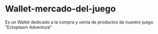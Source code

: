# Wallet-mercado-del-juego
Es un Wallet dedicado a la compra y venta de productos de nuestro juego "Ectoplasm Adventure"
